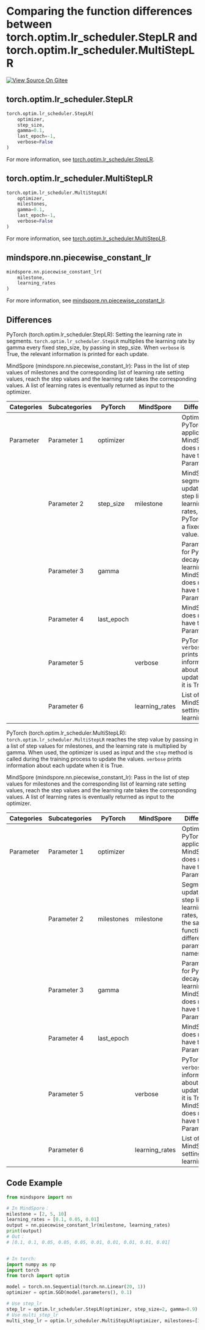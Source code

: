 # Comparing the function differences between torch.optim.lr_scheduler.StepLR and torch.optim.lr_scheduler.MultiStepLR

[![View Source On Gitee](https://mindspore-website.obs.cn-north-4.myhuaweicloud.com/website-images/r2.4.1/resource/_static/logo_source_en.svg)](https://gitee.com/mindspore/docs/blob/r2.4.1/docs/mindspore/source_en/note/api_mapping/pytorch_diff/PiecewiseConstantLR.md)

## torch.optim.lr_scheduler.StepLR

```python
torch.optim.lr_scheduler.StepLR(
    optimizer,
    step_size,
    gamma=0.1,
    last_epoch=-1,
    verbose=False
)
```

For more information, see [torch.optim.lr_scheduler.StepLR](https://pytorch.org/docs/1.8.1/optim.html#torch.optim.lr_scheduler.StepLR).

## torch.optim.lr_scheduler.MultiStepLR

```python
torch.optim.lr_scheduler.MultiStepLR(
    optimizer,
    milestones,
    gamma=0.1,
    last_epoch=-1,
    verbose=False
)
```

For more information, see [torch.optim.lr_scheduler.MultiStepLR](https://pytorch.org/docs/1.8.1/optim.html#torch.optim.lr_scheduler.MultiStepLR).

## mindspore.nn.piecewise_constant_lr

```python
mindspore.nn.piecewise_constant_lr(
    milestone,
    learning_rates
)
```

For more information, see [mindspore.nn.piecewise_constant_lr](https://mindspore.cn/docs/en/r2.4.1/api_python/nn/mindspore.nn.piecewise_constant_lr.html#mindspore.nn.piecewise_constant_lr).

## Differences

PyTorch (torch.optim.lr_scheduler.StepLR): Setting the learning rate in segments. `torch.optim.lr_scheduler.StepLR` multiplies the learning rate by gamma every fixed step_size, by passing in step_size. When `verbose` is True, the relevant information is printed for each update.

MindSpore (mindspore.nn.piecewise_constant_lr): Pass in the list of step values of milestones and the corresponding list of learning rate setting values, reach the step values and the learning rate takes the corresponding values. A list of learning rates is eventually returned as input to the optimizer.

| Categories | Subcategories  | PyTorch | MindSpore | Differences                 |
| ---- | ----- | ------- | --------- | -------------------- |
| Parameter  | Parameter 1 | optimizer   |        | Optimizer for PyTorch applications. MindSpore does not have this Parameter  |
|      | Parameter 2 | step_size |   milestone   | MindSpore segmentation updates the step list of learning rates, and PyTorch uses a fixed step value. |
|      | Parameter 3 | gamma |   | Parameters for PyTorch decay learning rate. MindSpore does not have this Parameter.  |
|      | Parameter 4 | last_epoch |        | MindSpore does not have this Parameter. |
|      | Parameter 5 |  | verbose | PyTorch `verbose` prints information about each update when it is True. |
|      | Parameter 6 |       |  learning_rates   | List of MindSpore settings for learning rate |

PyTorch (torch.optim.lr_scheduler.MultiStepLR): `torch.optim.lr_scheduler.MultiStepLR` reaches the step value by passing in a list of step values for milestones, and the learning rate is multiplied by gamma. When used, the optimizer is used as input and the `step` method is called during the training process to update the values. `verbose` prints information about each update when it is True.

MindSpore (mindspore.nn.piecewise_constant_lr): Pass in the list of step values for milestones and the corresponding list of learning rate setting values, reach the step values and the learning rate takes the corresponding values. A list of learning rates is eventually returned as input to the optimizer.

| Categories | Subcategories  | PyTorch | MindSpore | Differences                 |
| ---- | ----- | ------- | --------- | -------------------- |
| Parameter  | Parameter 1 | optimizer   |        | Optimizer for PyTorch applications. MindSpore does not have this Parameter  |
|      | Parameter 2 | milestones |   milestone   | Segmentation updates the step list of learning rates, with the same functions and different parameter names |
|      | Parameter 3 | gamma |   | Parameters for PyTorch decay learning rate. MindSpore does not have this Parameter.  |
|      | Parameter 4 | last_epoch |        | MindSpore does not have this Parameter. |
|      | Parameter 5 |  | verbose | PyTorch `verbose` prints information about each update when it is True. MindSpore does not have this Parameter.|
|      | Parameter 6 |       |  learning_rates   | List of MindSpore settings for learning rate |

## Code Example

```python
from mindspore import nn

# In MindSpore：
milestone = [2, 5, 10]
learning_rates = [0.1, 0.05, 0.01]
output = nn.piecewise_constant_lr(milestone, learning_rates)
print(output)
# Out：
# [0.1, 0.1, 0.05, 0.05, 0.05, 0.01, 0.01, 0.01, 0.01, 0.01]


# In torch:
import numpy as np
import torch
from torch import optim

model = torch.nn.Sequential(torch.nn.Linear(20, 1))
optimizer = optim.SGD(model.parameters(), 0.1)

# Use step_lr
step_lr = optim.lr_scheduler.StepLR(optimizer, step_size=2, gamma=0.9)
# Use multi_step_lr
multi_step_lr = optim.lr_scheduler.MultiStepLR(optimizer, milestones=[30, 80], gamma=0.9)
```
